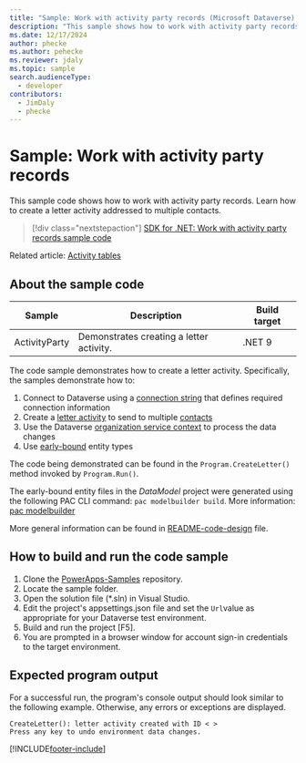 ```yaml
---
title: "Sample: Work with activity party records (Microsoft Dataverse) | Microsoft Docs" # Intent and product brand in a unique string of 43-59 chars including spaces
description: "This sample shows how to work with activity party records" # 115-145 characters including spaces. This abstract displays in the search result.
ms.date: 12/17/2024
author: phecke
ms.author: pehecke
ms.reviewer: jdaly
ms.topic: sample
search.audienceType:
  - developer
contributors:
  - JimDaly
  - phecke
---
```


# Sample: Work with activity party records

This sample code shows how to work with activity party records. Learn how to create a letter activity addressed to multiple contacts.

> [!div class="nextstepaction"]
> [SDK for .NET: Work with activity party records sample code](https://github.com/microsoft/PowerApps-Samples/tree/master/dataverse/orgsvc/CSharp-NETCore/Activities/ActivityParty)

Related article: [Activity tables](../../activity-entities.md)

## About the sample code

|Sample|Description|Build target|
|---|---|---|
|ActivityParty|Demonstrates creating a letter activity.|.NET 9|

The code sample demonstrates how to create a letter activity. Specifically, the samples demonstrate how to:

1. Connect to Dataverse using a [connection string](../../xrm-tooling/use-connection-strings-xrm-tooling-connect.md) that defines required connection information
1. Create a [letter activity](../../reference/entities/letter.md) to send to multiple [contacts](../../reference/entities/contact.md)
1. Use the Dataverse [organization service context](../organizationservicecontext.md) to process the data changes
1. Use [early-bound](../early-bound-programming.md#early-bound) entity types

The code being demonstrated can be found in the `Program.CreateLetter()` method invoked by `Program.Run()`.

The early-bound entity files in the *DataModel* project were generated using the following PAC CLI command:
`pac modelbuilder build`. More information: [pac modelbuilder](/power-platform/developer/cli/reference/modelbuilder)

More general information can be found in [README-code-design](https://github.com/microsoft/PowerApps-Samples/tree/master/dataverse/orgsvc/CSharp-NETCore/README-code-design.md) file.

## How to build and run the code sample

1. Clone the [PowerApps-Samples](https://github.com/microsoft/PowerApps-Samples) repository.
1. Locate the sample folder.
1. Open the solution file (*.sln) in Visual Studio.
1. Edit the project's appsettings.json file and set the `Url`value as appropriate for your Dataverse test environment.
1. Build and run the project [F5].
1. You are prompted in a browser window for account sign-in credentials to the target environment.

## Expected program output

For a successful run, the program's console output should look similar to the following example.
Otherwise, any errors or exceptions are displayed.

```console
CreateLetter(): letter activity created with ID < >
Press any key to undo environment data changes.
```

[!INCLUDE[footer-include](../../../../includes/footer-banner.md)]
